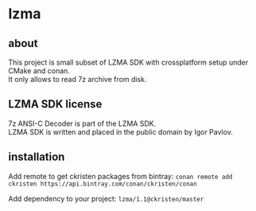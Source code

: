 # lzma

## about

This project is small subset of LZMA SDK with crossplatform setup under CMake and conan.  
It only allows to read 7z archive from disk.

## LZMA SDK license

7z ANSI-C Decoder is part of the LZMA SDK.  
LZMA SDK is written and placed in the public domain by Igor Pavlov.

## installation

Add remote to get ckristen packages from bintray:
```conan remote add ckristen https://api.bintray.com/conan/ckristen/conan```

Add dependency to your project:
```lzma/1.1@ckristen/master```